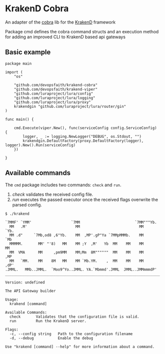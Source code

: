 KrakenD Cobra
====

An adapter of the [cobra](http://github.com/spf13/cobra) lib for the [KrakenD](http://www.krakend.io) framework

Package cmd defines the cobra command structs and an execution method for adding an improved CLI to
KrakenD based api gateways

## Basic example

```
package main

import (
	"os"

	"github.com/devopsfaith/krakend-cobra"
	"github.com/devopsfaith/krakend-viper"
	"github.com/luraproject/lura/config"
	"github.com/luraproject/lura/logging"
	"github.com/luraproject/lura/proxy"
	krakendgin "github.com/luraproject/lura/router/gin"
)

func main() {

	cmd.Execute(viper.New(), func(serviceConfig config.ServiceConfig) {
		logger, _ := logging.NewLogger("DEBUG", os.Stdout, "")
		krakendgin.DefaultFactory(proxy.DefaultFactory(logger), logger).New().Run(serviceConfig)
	})

}
```

## Available commands

The `cmd` package includes two commands: `check` and `run`. 

1. *check* validates the received config file.
2. *run* executes the passed executor once the received flags overwrite the parsed config.

```
$ ./krakend

`7MMF' `YMM'                  `7MM                         `7MM"""Yb.
  MM   .M'                      MM                           MM    `Yb.
  MM .d"     `7Mb,od8 ,6"Yb.    MM  ,MP'.gP"Ya `7MMpMMMb.    MM     `Mb
  MMMMM.       MM' "'8)   MM    MM ;Y  ,M'   Yb  MM    MM    MM      MM
  MM  VMA      MM     ,pm9MM    MM;Mm  8M""""""  MM    MM    MM     ,MP
  MM   `MM.    MM    8M   MM    MM `Mb.YM.    ,  MM    MM    MM    ,dP'
.JMML.   MMb..JMML.  `Moo9^Yo..JMML. YA.`Mbmmd'.JMML  JMML..JMMmmmdP'
_______________________________________________________________________

Version: undefined

The API Gateway builder

Usage:
  krakend [command]

Available Commands:
  check       Validates that the configuration file is valid.
  run         Run the KrakenD server.

Flags:
  -c, --config string   Path to the configuration filename
  -d, --debug           Enable the debug

Use "krakend [command] --help" for more information about a command.
```

